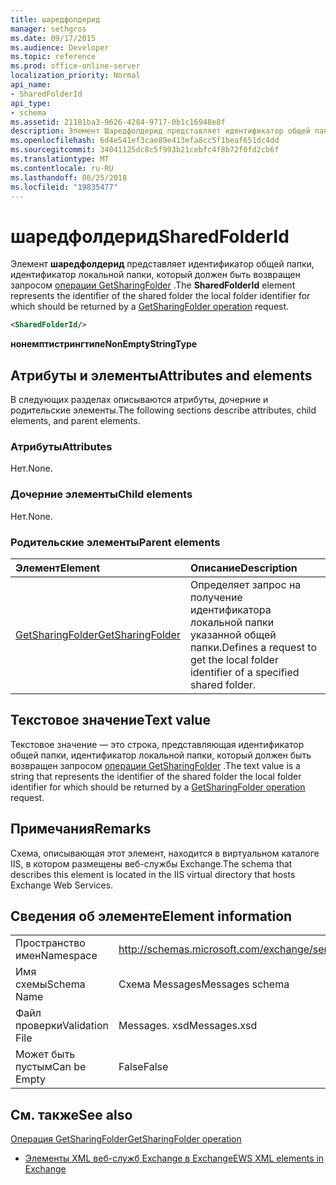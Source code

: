 ```yaml
---
title: шаредфолдерид
manager: sethgros
ms.date: 09/17/2015
ms.audience: Developer
ms.topic: reference
ms.prod: office-online-server
localization_priority: Normal
api_name:
- SharedFolderId
api_type:
- schema
ms.assetid: 21181ba3-9626-4284-9717-0b1c16948e8f
description: Элемент Шаредфолдерид представляет идентификатор общей папки, идентификатор локальной папки, который должен быть возвращен запросом операции GetSharingFolder.
ms.openlocfilehash: 6d4e541ef3cae89e413efa8cc5f1beaf651dc4dd
ms.sourcegitcommit: 34041125dc8c5f993b21cebfc4f8b72f0fd2cb6f
ms.translationtype: MT
ms.contentlocale: ru-RU
ms.lasthandoff: 06/25/2018
ms.locfileid: "19835477"
---
```

# <a name="sharedfolderid"></a><span data-ttu-id="06114-103">шаредфолдерид</span><span class="sxs-lookup"><span data-stu-id="06114-103">SharedFolderId</span></span>

<span data-ttu-id="06114-104">Элемент **шаредфолдерид** представляет идентификатор общей папки, идентификатор локальной папки, который должен быть возвращен запросом [операции GetSharingFolder](getsharingfolder-operation.md) .</span><span class="sxs-lookup"><span data-stu-id="06114-104">The **SharedFolderId** element represents the identifier of the shared folder the local folder identifier for which should be returned by a [GetSharingFolder operation](getsharingfolder-operation.md) request.</span></span> 
  
```xml
<SharedFolderId/>
```

 <span data-ttu-id="06114-105">**нонемптистрингтипе**</span><span class="sxs-lookup"><span data-stu-id="06114-105">**NonEmptyStringType**</span></span>
## <a name="attributes-and-elements"></a><span data-ttu-id="06114-106">Атрибуты и элементы</span><span class="sxs-lookup"><span data-stu-id="06114-106">Attributes and elements</span></span>

<span data-ttu-id="06114-107">В следующих разделах описываются атрибуты, дочерние и родительские элементы.</span><span class="sxs-lookup"><span data-stu-id="06114-107">The following sections describe attributes, child elements, and parent elements.</span></span>
  
### <a name="attributes"></a><span data-ttu-id="06114-108">Атрибуты</span><span class="sxs-lookup"><span data-stu-id="06114-108">Attributes</span></span>

<span data-ttu-id="06114-109">Нет.</span><span class="sxs-lookup"><span data-stu-id="06114-109">None.</span></span>
  
### <a name="child-elements"></a><span data-ttu-id="06114-110">Дочерние элементы</span><span class="sxs-lookup"><span data-stu-id="06114-110">Child elements</span></span>

<span data-ttu-id="06114-111">Нет.</span><span class="sxs-lookup"><span data-stu-id="06114-111">None.</span></span>
  
### <a name="parent-elements"></a><span data-ttu-id="06114-112">Родительские элементы</span><span class="sxs-lookup"><span data-stu-id="06114-112">Parent elements</span></span>

|<span data-ttu-id="06114-113">**Элемент**</span><span class="sxs-lookup"><span data-stu-id="06114-113">**Element**</span></span>|<span data-ttu-id="06114-114">**Описание**</span><span class="sxs-lookup"><span data-stu-id="06114-114">**Description**</span></span>|
|:-----|:-----|
|[<span data-ttu-id="06114-115">GetSharingFolder</span><span class="sxs-lookup"><span data-stu-id="06114-115">GetSharingFolder</span></span>](getsharingfolder.md) <br/> |<span data-ttu-id="06114-116">Определяет запрос на получение идентификатора локальной папки указанной общей папки.</span><span class="sxs-lookup"><span data-stu-id="06114-116">Defines a request to get the local folder identifier of a specified shared folder.</span></span>  <br/> |
   
## <a name="text-value"></a><span data-ttu-id="06114-117">Текстовое значение</span><span class="sxs-lookup"><span data-stu-id="06114-117">Text value</span></span>

<span data-ttu-id="06114-118">Текстовое значение — это строка, представляющая идентификатор общей папки, идентификатор локальной папки, который должен быть возвращен запросом [операции GetSharingFolder](getsharingfolder-operation.md) .</span><span class="sxs-lookup"><span data-stu-id="06114-118">The text value is a string that represents the identifier of the shared folder the local folder identifier for which should be returned by a [GetSharingFolder operation](getsharingfolder-operation.md) request.</span></span> 
  
## <a name="remarks"></a><span data-ttu-id="06114-119">Примечания</span><span class="sxs-lookup"><span data-stu-id="06114-119">Remarks</span></span>

<span data-ttu-id="06114-120">Схема, описывающая этот элемент, находится в виртуальном каталоге IIS, в котором размещены веб-службы Exchange.</span><span class="sxs-lookup"><span data-stu-id="06114-120">The schema that describes this element is located in the IIS virtual directory that hosts Exchange Web Services.</span></span>
  
## <a name="element-information"></a><span data-ttu-id="06114-121">Сведения об элементе</span><span class="sxs-lookup"><span data-stu-id="06114-121">Element information</span></span>

|||
|:-----|:-----|
|<span data-ttu-id="06114-122">Пространство имен</span><span class="sxs-lookup"><span data-stu-id="06114-122">Namespace</span></span>  <br/> |http://schemas.microsoft.com/exchange/services/2006/messages  <br/> |
|<span data-ttu-id="06114-123">Имя схемы</span><span class="sxs-lookup"><span data-stu-id="06114-123">Schema Name</span></span>  <br/> |<span data-ttu-id="06114-124">Схема Messages</span><span class="sxs-lookup"><span data-stu-id="06114-124">Messages schema</span></span>  <br/> |
|<span data-ttu-id="06114-125">Файл проверки</span><span class="sxs-lookup"><span data-stu-id="06114-125">Validation File</span></span>  <br/> |<span data-ttu-id="06114-126">Messages. xsd</span><span class="sxs-lookup"><span data-stu-id="06114-126">Messages.xsd</span></span>  <br/> |
|<span data-ttu-id="06114-127">Может быть пустым</span><span class="sxs-lookup"><span data-stu-id="06114-127">Can be Empty</span></span>  <br/> |<span data-ttu-id="06114-128">False</span><span class="sxs-lookup"><span data-stu-id="06114-128">False</span></span>  <br/> |
   
## <a name="see-also"></a><span data-ttu-id="06114-129">См. также</span><span class="sxs-lookup"><span data-stu-id="06114-129">See also</span></span>



[<span data-ttu-id="06114-130">Операция GetSharingFolder</span><span class="sxs-lookup"><span data-stu-id="06114-130">GetSharingFolder operation</span></span>](getsharingfolder-operation.md)


- [<span data-ttu-id="06114-131">Элементы XML веб-служб Exchange в Exchange</span><span class="sxs-lookup"><span data-stu-id="06114-131">EWS XML elements in Exchange</span></span>](ews-xml-elements-in-exchange.md)

